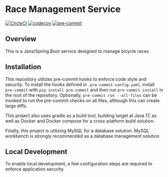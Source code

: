 # Race Management Service

[![CircleCI](https://circleci.com/gh/LTCrane4/race-management-service/tree/main.svg?style=svg)](https://circleci.com/gh/LTCrane4/race-management-service/tree/main)
[![codecov](https://codecov.io/gh/LTCrane4/race-management-service/branch/main/graph/badge.svg?token=SZ2DQAXYS6)](https://codecov.io/gh/LTCrane4/race-management-service)
[![pre-commit](https://img.shields.io/badge/pre--commit-enabled-brightgreen?logo=pre-commit&logoColor=white)](https://github.com/pre-commit/pre-commit)


## Overview

This is a Java/Spring Boot service designed to manage bicycle races

## Installation

This repository utilizes pre-commit hooks to enforce code style and security.  To install the hooks defined in `.pre-commit-config.yaml`, install `pre-commit` with `pip install pre-commit` and then run `pre-commit install` in the root of the repository.  Optionally, `pre-commit run --all-files` can be invoked to run the pre-commit checks on all files, although this can create large diffs.

This project also uses gradle as a build tool, building target at Java 17, as well as Docker and Docker compose for a cross-platform build solution.  

Finally, this project is utilizing MySQL for a database solution.  MySQL workbench is strongly recommended as a database management solution

## Local Development

To enable local development, a few configuration steps are required to enforce application security.  
